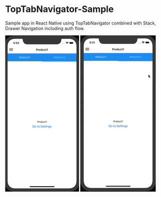 # TopTabNavigator-Sample

Sample app in React Native using TopTabNavigator combined with Stack, Drawer Navigation including auth flow. 


![alt Tab](https://github.com/rrramanan/TopTabNavigator-Sample/blob/master/img/Top1.gif)                 ![alt Tab](https://github.com/rrramanan/TopTabNavigator-Sample/blob/master/img/Top2.gif)

